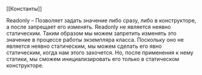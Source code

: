 [[Константы]]



Readonly – Позволяет задать значение либо сразу, либо в конструкторе, а после запрещает его изменять. Readonly не является неявно статическим. Таким образом мы можем запретить изменять это значение в процессе работы экземпляра класса. Поскольку оно не является неявно статическим, мы можем сделать его явно статическим, когда нам этого захочется. Но, после применения к нему статики, мы сможем инициализировать его только в статическом конструкторе.